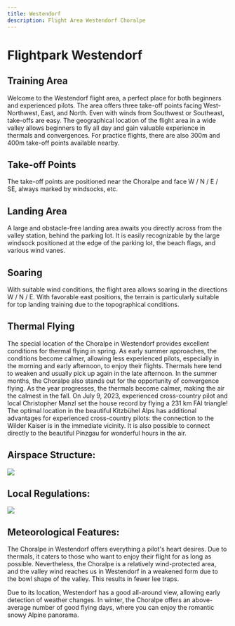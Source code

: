 ```yaml
---
title: Westendorf
description: Flight Area Westendorf Choralpe
---
```


# Flightpark Westendorf 

## Training Area 

Welcome to the Westendorf flight area, a perfect place for both beginners and experienced pilots. The area offers three take-off points facing West-Northwest, East, and North. Even with winds from Southwest or Southeast, take-offs are easy. The geographical location of the flight area in a wide valley allows beginners to fly all day and gain valuable experience in thermals and convergences. For practice flights, there are also 300m and 400m take-off points available nearby.

## Take-off Points

The take-off points are positioned near the Choralpe and face W / N / E / SE, always marked by windsocks, etc.

## Landing Area

A large and obstacle-free landing area awaits you directly across from the valley station, behind the parking lot. It is easily recognizable by the large windsock positioned at the edge of the parking lot, the beach flags, and various wind vanes.

## Soaring

With suitable wind conditions, the flight area allows soaring in the directions W / N / E. With favorable east positions, the terrain is particularly suitable for top landing training due to the topographical conditions.

## Thermal Flying

The special location of the Choralpe in Westendorf provides excellent conditions for thermal flying in spring. As early summer approaches, the conditions become calmer, allowing less experienced pilots, especially in the morning and early afternoon, to enjoy their flights. Thermals here tend to weaken and usually pick up again in the late afternoon. In the summer months, the Choralpe also stands out for the opportunity of convergence flying. As the year progresses, the thermals become calmer, making the air the calmest in the fall. On July 9, 2023, experienced cross-country pilot and local Christopher Manzl set the house record by flying a 231 km FAI triangle! The optimal location in the beautiful Kitzbühel Alps has additional advantages for experienced cross-country pilots: the connection to the Wilder Kaiser is in the immediate vicinity. It is also possible to connect directly to the beautiful Pinzgau for wonderful hours in the air.

## Airspace Structure:

![](/media/flightarea/airspace.jpg)

## Local Regulations:

![](/media/flightarea/rules.jpg)

## Meteorological Features:

The Choralpe in Westendorf offers everything a pilot's heart desires. Due to thermals, it caters to those who want to enjoy their flight for as long as possible. Nevertheless, the Choralpe is a relatively wind-protected area, and the valley wind reaches us in Westendorf in a weakened form due to the bowl shape of the valley. This results in fewer lee traps.

Due to its location, Westendorf has a good all-around view, allowing early detection of weather changes. In winter, the Choralpe offers an above-average number of good flying days, where you can enjoy the romantic snowy Alpine panorama.
